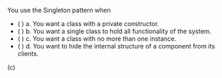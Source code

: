 <panel header="{{ icon_Q_A }} Statements about the Singleton pattern">

You use the Singleton pattern when

- ( ) a. You want a class with a private constructor.
- ( ) b. You want a single class to hold all functionality of the system.
- ( ) c. You want a class with no more than one instance.
- ( ) d. You want to hide the internal structure of a component from its clients.

<panel type="seamless" header="{{ icon_A }} Answer" minimized>

(c)

</panel>
</panel>
